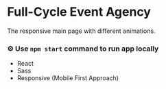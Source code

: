 # Full-Cycle Event Agency

The responsive main page with different animations.

### ⚙️ Use `npm start` command to run app locally

- React
- Sass
- Responsive (Mobile First Approach)
